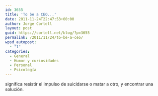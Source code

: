 ```yaml
---
id: 3655
title: 'To be a CEO...'
date: 2011-11-24T22:47:53+00:00
author: Jorge Cortell
layout: post
guid: https://cortell.net/blog/?p=3655
permalink: /2011/11/24/to-be-a-ceo/
wpsd_autopost:
  - "1"
categories:
  - General
  - Humor y curiosidades
  - Personal
  - Psicología
---
```

significa resistir el impulso de suicidarse o matar a otro, y encontrar una solución.